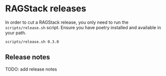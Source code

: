 # RAGStack releases

In order to cut a RAGStack release, you only need to run the `scripts/release.sh` script. 
Ensure you have poetry installed and available in your path.

```bash
scripts/release.sh 0.3.0
```

## Release notes
TODO: add release notes